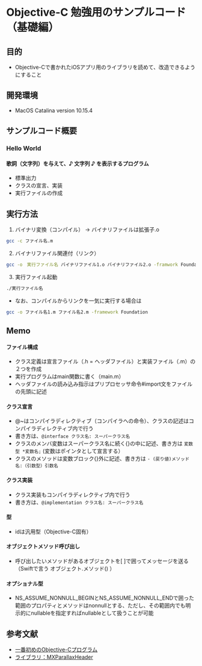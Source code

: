 Objective-C 勉強用のサンプルコード（基礎編）
====

## 目的
- Objective-Cで書かれたiOSアプリ用のライブラリを読めて、改造できるようにすること

## 開発環境
- MacOS Catalina version 10.15.4

## サンプルコード概要

### Hello World
#### 歌詞（文字列）を与えて、♪ 文字列 ♪ を表示するプログラム
- 標準出力
- クラスの宣言、実装
- 実行ファイルの作成
  
## 実行方法
1. バイナリ変換（コンパイル） -> バイナリファイルは拡張子.o
```bash
gcc -c ファイル名.m
```
2. バイナリファイル関連付（リンク）
```bash
gcc -o　実行ファイル名 バイナリファイル1.o バイナリファイル2.o -framwork Foundation
```
3. 実行ファイル起動
```bash
./実行ファイル名
```
- なお、コンパイルからリンクを一気に実行する場合は
```bash
gcc -o ファイル名1.m ファイル名2.m -framework Foundation
```

## Memo
#### ファイル構成
- クラス定義は宣言ファイル（.h = ヘッダファイル）と実装ファイル（.m）の２つを作成
- 実行プログラムはmain関数に書く（main.m）
- ヘッダファイルの読み込み指示はプリプロセッサ命令#import文をファイルの先頭に記述

#### クラス宣言
- @~はコンパイラディレクティブ（コンパイラへの命令）、クラスの記述はコンパイラディレクティブ内で行う
- 書き方は、`@interface クラス名: スーパークラス名`
- クラスのメンバ変数はスーパークラス名に続く{}の中に記述、書き方は `変数型 *変数名;` (変数はポインタとして宣言する）   
- クラスのメソッドは変数ブロック{}外に記述、書き方は `- (戻り値)メソッド名:（引数型）引数名` 

#### クラス実装
- クラス実装もコンパイラディレクティブ内で行う
- 書き方は、`@implementation クラス名: スーパークラス名`

#### 型
- idは汎用型（Objective-C固有）  

#### オブジェクトメソッド呼び出し
- 呼び出したいメソッドがあるオブジェクトを[ ]で囲ってメッセージを送る（Swiftで言う オブジェクト.メソッド() ）

#### オプショナル型
- NS_ASSUME_NONNULL_BEGINとNS_ASSUME_NONNULL_ENDで囲った範囲のプロパティとメソッドはnonnullとする、ただし、その範囲内でも明示的にnullableを指定すればnullableとして扱うことが可能

## 参考文献  
- [一番初めのObjective-Cプログラム](https://www.atmarkit.co.jp/ait/articles/0810/08/news117.html)
- [ライブラリ：MXParallaxHeader](https://github.com/maxep/MXParallaxHeader)  
